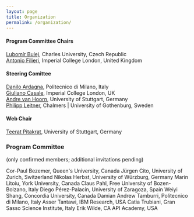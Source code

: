```yaml
---
layout: page
title: Organization
permalink: /organization/
---
```

#### Program Committee Chairs

[Lubomír Bulej](http://d3s.mff.cuni.cz/~bulej/), Charles University, Czech Republic  
[Antonio Filieri](https://www.antonio.filieri.name/), Imperial College London, United Kingdom

#### Steering Comittee

[Danilo Ardagna](http://ardagna.faculty.polimi.it/), Politecnico di Milano, Italy  
[Giuliano Casale](http://wp.doc.ic.ac.uk/gcasale/), Imperial College London, UK  
[Andre van Hoorn](http://www.iste.uni-stuttgart.de/rss/people/vanhoorn/), University of Stuttgart, Germany  
[Philipp Leitner](http://www.chalmers.se/en/staff/Pages/philipp-leitner.aspx), Chalmers | University of Gothenburg, Sweden

#### Web Chair

[Teerat Pitakrat](http://www.iste.uni-stuttgart.de/rss/people/pitakrat.html), University of Stuttgart, Germany  


### Program Committee
(only confirmed members; additional invitations pending)

 Cor-Paul Bezemer, Queen's University, Canada
 Jürgen Cito, University of Zurich, Switzerland
 Nikolas Herbst, University of Würzburg, Germany
 Marin Litoiu, York University, Canada
 Claus Pahl, Free University of Bozen-Bolzano, Italy
 Diego Pérez-Palacín, University of Zaragoza, Spain
 Weiyi Shang, Concordia University, Canada
 Damian Andrew Tamburri, Politecnico di Milano, Italy
 Asser Tantawi, IBM Research, USA
 Catia Trubiani, Gran Sasso Science Institute, Italy
 Erik Wilde, CA API Academy, USA
 
